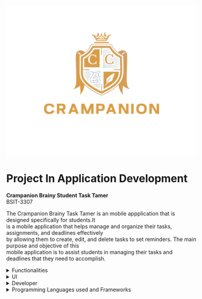 ![UI Image 1](Icon/splash_image.png)
# Project In Application Development

**Crampanion Brainy Student Task Tamer**  
BSIT-3307


  The Crampanion Brainy Task Tamer is an mobile appplication that is designed specifically for students.It<br> 
  is a mobile application that helps manage and organize their tasks, assignments, and deadlines effectively<br>
  by allowing them to create, edit, and delete tasks to set reminders. The main purpose and objective of this<br>
  mobile application is to assist students in managing their tasks and deadlines that they need to accomplish.

  <details><summary>Functionalities</summary>

&nbsp;&nbsp;&nbsp;&nbsp;&nbsp;&nbsp; ![Add Button](https://img.shields.io/badge/Add-+-green) Create and Add a Student Task<br>
 &nbsp;&nbsp;&nbsp;&nbsp;&nbsp;&nbsp;[![Edit Icon](https://img.shields.io/badge/Edit-✏️-blueviolet)](link_to_your_edit_action) Edit a Student Task<br>
 &nbsp;&nbsp;&nbsp;&nbsp;&nbsp;&nbsp;![Read Icon](https://img.shields.io/badge/Read-📖-blue) Read or View the Student Task<br>
 &nbsp;&nbsp;&nbsp;&nbsp;&nbsp;&nbsp;![Delete Icon](https://img.shields.io/badge/Delete-🗑️-red)Delete a Student Task 

</details>
<details>
  <summary>UI</summary> 


  <pre>                                                  <b>Task Screen UI</b>        </pre>
  

<pre>                  <b>UI for Adding a Task</b>                                         <b>UI of Task Details</b>    </pre>
</details>

<details><summary>Developer</summary>
   <h5>&nbsp;&nbsp;&nbsp;&nbsp;&nbsp;&nbsp;&nbsp;&nbsp;&nbsp;&nbsp;&nbsp;&nbsp;&nbsp;&nbsp;&nbsp;&nbsp;&nbsp;&nbsp;&nbsp;&nbsp;&nbsp;&nbsp;&nbsp;&nbsp;&nbsp;&nbsp;&nbsp;&nbsp;&nbsp;&nbsp;Hawak Carl Jonel V. </h5>
<a href="" target="_blank"><img src="https://img.shields.io/badge/LinkedIn-%230077B5.svg?&style=flat-square&logo=linkedin&logoColor=white" alt="LinkedIn"></a>
      <a href="https://www.facebook.com/jonel.hawak" target="_blank"><img src="https://img.shields.io/badge/Facebook-%231877F2.svg?&style=flat-square&logo=facebook&logoColor=white" alt="Facebook"></a>
        <a href="" target="_blank">
          <img src="https://img.shields.io/badge/Instagram-%23E4405F.svg?&style=flat-square&logo=instagram&logoColor=white" alt="Instagram"></a>
    <img alt="GitHub" src="https://img.shields.io/badge/dynamic/json?logo=github&label=GitHub+Followers&labelColor=282c34&color=181717&query=%24.data.totalSubs&url=https%3A%2F%2Fapi.spencerwoo.com%2Fsubstats%2F%3Fsource%3Dgithub%26queryKey%3Dmadushadhanushka&longCache=true"/>
 

  <h5>&nbsp;&nbsp;&nbsp;&nbsp;&nbsp;&nbsp;&nbsp;&nbsp;&nbsp;&nbsp;&nbsp;&nbsp;&nbsp;&nbsp;&nbsp;&nbsp;&nbsp;&nbsp;&nbsp;&nbsp;&nbsp;&nbsp;&nbsp;&nbsp;&nbsp;&nbsp;Lagunsing John Carlo M. </h5>
        <a href="https://l.facebook.com/l.php?u=https%3A%2F%2Fwww.instagram.com%2Fcacarkot%3Figsh%3DcHludnM1dDNmNTV3%26fbclid%3DIwZXh0bgNhZW0CMTAAAR0lRew2tnAr-BGtNegZOe8mPJgznwfbqt8n6C-U7-gj_tBfk_tym-nFo38_aem_2dvIkJTMDSTk5p5HoiDK8w&h=AT1AgpVX1VQfitTeF4fTOXYmOfCRIbZCev_aGYSqQHwsho4G1cjYoni2qt2yb9oaU4SPmyTH8NYdxyucPJpGtXu1Stt9yPufj85bmpfltZxVRlTbA4637Bh6xw7-kIkkHTlBcw" target="_blank"><img src="https://img.shields.io/badge/LinkedIn-%230077B5.svg?&style=flat-square&logo=linkedin&logoColor=white" alt="LinkedIn"></a>
      <a href="https://www.facebook.com/c.lagunsing" target="_blank"><img src="https://img.shields.io/badge/Facebook-%231877F2.svg?&style=flat-square&logo=facebook&logoColor=white" alt="Facebook"></a>
        <a href="https://l.facebook.com/l.php?u=https%3A%2F%2Fwww.instagram.com%2Fcacarkot%3Figsh%3DcHludnM1dDNmNTV3%26fbclid%3DIwZXh0bgNhZW0CMTAAAR0lRew2tnAr-BGtNegZOe8mPJgznwfbqt8n6C-U7-gj_tBfk_tym-nFo38_aem_2dvIkJTMDSTk5p5HoiDK8w&h=AT1AgpVX1VQfitTeF4fTOXYmOfCRIbZCev_aGYSqQHwsho4G1cjYoni2qt2yb9oaU4SPmyTH8NYdxyucPJpGtXu1Stt9yPufj85bmpfltZxVRlTbA4637Bh6xw7-kIkkHTlBcw" target="_blank">
          <img src="https://img.shields.io/badge/Instagram-%23E4405F.svg?&style=flat-square&logo=instagram&logoColor=white" alt="Instagram"></a>
  <img alt="GitHub" src="https://img.shields.io/badge/dynamic/json?logo=github&label=GitHub+Followers&labelColor=282c34&color=181717&query=%24.data.totalSubs&url=https%3A%2F%2Fapi.spencerwoo.com%2Fsubstats%2F%3Fsource%3Dgithub%26queryKey%3Dmadushadhanushka&longCache=true"/>
    <h5>&nbsp;&nbsp;&nbsp;&nbsp;&nbsp;&nbsp;&nbsp;&nbsp;&nbsp;&nbsp;&nbsp;&nbsp;&nbsp;&nbsp;&nbsp;&nbsp;&nbsp;&nbsp;&nbsp;&nbsp;&nbsp;&nbsp;&nbsp;&nbsp;&nbsp;&nbsp;&nbsp;&nbsp;&nbsp;&nbsp;&nbsp;&nbsp;&nbsp;&nbsp;Luna Andrei B.</h5>
       <a href="" target="_blank"><img src="https://img.shields.io/badge/LinkedIn-%230077B5.svg?&style=flat-square&logo=linkedin&logoColor=white" alt="LinkedIn"></a>
      <a href="https://www.facebook.com/andrei.luna.980" target="_blank"><img src="https://img.shields.io/badge/Facebook-%231877F2.svg?&style=flat-square&logo=facebook&logoColor=white" alt="Facebook"></a>
        <a href="https://l.facebook.com/l.php?u=https%3A%2F%2Fwww.instagram.com%2Fdreidredr%3Figsh%3Db2J1ODYyOHlnMjFr%26fbclid%3DIwZXh0bgNhZW0CMTAAAR08BQaQREtFT9OlbOGxAsay5LGsKVL16sSaAiPoFCTy1nEodyVVNnYgBjc_aem_w5BXcUEPQ72ntKGTj-ACzw&h=AT1AgpVX1VQfitTeF4fTOXYmOfCRIbZCev_aGYSqQHwsho4G1cjYoni2qt2yb9oaU4SPmyTH8NYdxyucPJpGtXu1Stt9yPufj85bmpfltZxVRlTbA4637Bh6xw7-kIkkHTlBcw" target="_blank">
          <img src="https://img.shields.io/badge/Instagram-%23E4405F.svg?&style=flat-square&logo=instagram&logoColor=white" alt="Instagram"></a>
  <img alt="GitHub" src="https://img.shields.io/badge/dynamic/json?logo=github&label=GitHub+Followers&labelColor=282c34&color=181717&query=%24.data.totalSubs&url=https%3A%2F%2Fapi.spencerwoo.com%2Fsubstats%2F%3Fsource%3Dgithub%26queryKey%3Dmadushadhanushka&longCache=true"/> 
</details>

<details><summary>Programming Languages used and Frameworks</summary><br>
&nbsp;&nbsp;&nbsp;&nbsp;&nbsp;&nbsp;&nbsp;&nbsp;&nbsp;&nbsp;&nbsp;&nbsp;&nbsp;&nbsp;&nbsp;&nbsp;&nbsp;&nbsp;&nbsp;&nbsp;<img src="https://img.shields.io/badge/Flutter-02569B?style=for-the-badge&logo=flutter&logoColor=white" alt="Flutter" />
&nbsp;&nbsp;<img src="https://img.shields.io/badge/Dart-0175C2?style=for-the-badge&logo=dart&logoColor=white" alt="Dart" />



</details>
